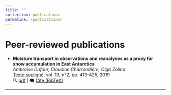 ```yaml
---
title: ""
collection: publications
permalink: /publications/
---
```

# Peer-reviewed publications

- **Moisture transport in observations and reanalyses as a proxy for snow accumulation in East Antarctica**  
*Ambroise Dufour, Claudine Charrondière, Olga Zolina*  
<ins>Texte souligné</ins>, vol. 13, n°2, pp. 413-425, 2019  
🔍 [pdf](https://tc.copernicus.org/articles/13/413/2019/) | 🗨️ [Cite (BibTeX)](https://scholar.googleusercontent.com/scholar.bib?q=info:myiu1Lh0FSkJ:scholar.google.com/&output=citation&scisdr=ClFxXvhXEN2j_nMBxGY:AFWwaeYAAAAAZ8sH3GZfmn0kHYAyn0LNmEOO-WI&scisig=AFWwaeYAAAAAZ8sH3K9lMPuKb7IkFRcwCnGOeH0&scisf=4&ct=citation&cd=-1&hl=fr)



---
